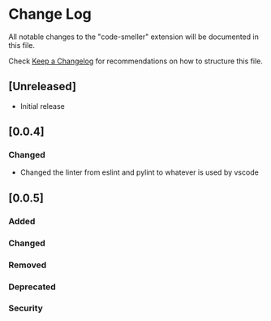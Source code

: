 # Change Log

All notable changes to the "code-smeller" extension will be documented in this file.

Check [Keep a Changelog](http://keepachangelog.com/) for recommendations on how to structure this file.

## [Unreleased]

- Initial release

## [0.0.4]

### Changed

- Changed the linter from eslint and pylint to whatever is used by vscode

## [0.0.5]

### Added

### Changed

### Removed

### Deprecated

### Security
